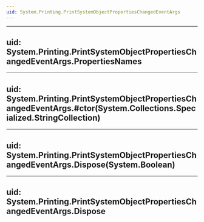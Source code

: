 ```yaml
---
uid: System.Printing.PrintSystemObjectPropertiesChangedEventArgs
---
```


---
uid: System.Printing.PrintSystemObjectPropertiesChangedEventArgs.PropertiesNames
---

---
uid: System.Printing.PrintSystemObjectPropertiesChangedEventArgs.#ctor(System.Collections.Specialized.StringCollection)
---

---
uid: System.Printing.PrintSystemObjectPropertiesChangedEventArgs.Dispose(System.Boolean)
---

---
uid: System.Printing.PrintSystemObjectPropertiesChangedEventArgs.Dispose
---
